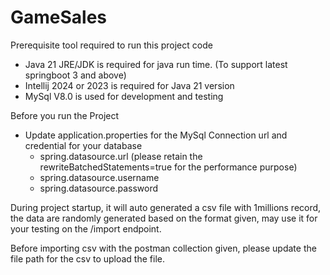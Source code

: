 # GameSales

Prerequisite tool required to run this project code 

- Java 21 JRE/JDK is required for java run time. (To support latest springboot 3 and above)
- Intellij 2024 or 2023 is required for Java 21 version 
- MySql V8.0 is used for development and testing 


Before you run the Project 

- Update application.properties for the MySql Connection url and credential for your database 
	- spring.datasource.url (please retain the rewriteBatchedStatements=true for the performance purpose)
	- spring.datasource.username
	- spring.datasource.password




During project startup, it will auto generated a csv file with 1millions record, the data are randomly generated based on the format given, may use it for your testing on the /import endpoint.

Before importing csv with the postman collection given, please update the file path for the csv to upload the file.